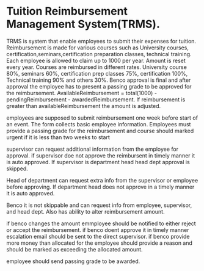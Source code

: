 # Tuition Reimbursement Management System(TRMS).
TRMS is system that enable employees to submit their expenses for tuition. Reimbursement is made for various 
courses such as University courses, certification,seminars,certification preparation classes, technical training.
Each employee is allowed to claim up to 1000 per year. Amount is reset every year. Courses are reimbursed in different rates.
University course 80%, seminars 60%, certification prep classes 75%, certification 100%, Technical training 90% and others 30%.
Benco approval is final and after approval the employee has to present a passing grade to be approved for the reimbursement.
AvailableReimbursement = total(1000) - pendingReimbursement - awardedReimbursement. If reimbursement is greater than availableReimbursement 
the amount is adjusted.

employees are supposed to submit reimbursement one week before start of an event. The form collects basic employee information. 
Employees must provide a passing grade for the reimbursement and course should marked urgent if it is less than two weeks to start

supervisor can request additional information from the employee for approval. if supervisor doe not approve the reimbursent in timely manner 
it is auto approved. If supervisor is department head head dept approval is skipped.

Head of department can request extra info from the supervisor or employee before approving. If department head does not approve
in a timely manner it is auto approved.

Benco it is not skippable and can request info from employee, supervisor, and head dept. Also has ability to alter reimbursement amount.

if benco changes the amount emmployee should be notified to either reject or accept the reimbursement.
if benco doent approve it in timely manner escalation email should be sent to the direct supervisor.
if benco provide more money than allocated for the employee should provide a reason and should be marked as exceeding the allocated amount.

employee should send passing grade to be awarded.

